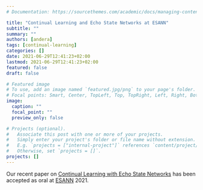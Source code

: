 ```yaml
---
# Documentation: https://sourcethemes.com/academic/docs/managing-content/

title: "Continual Learning and Echo State Networks at ESANN"
subtitle: ""
summary: ""
authors: [andera]
tags: [continual-learning]
categories: []
date: 2021-06-29T12:41:23+02:00
lastmod: 2021-06-29T12:41:23+02:00
featured: false
draft: false

# Featured image
# To use, add an image named `featured.jpg/png` to your page's folder.
# Focal points: Smart, Center, TopLeft, Top, TopRight, Left, Right, BottomLeft, Bottom, BottomRight.
image:
  caption: ""
  focal_point: ""
  preview_only: false

# Projects (optional).
#   Associate this post with one or more of your projects.
#   Simply enter your project's folder or file name without extension.
#   E.g. `projects = ["internal-project"]` references `content/project/deep-learning/index.md`.
#   Otherwise, set `projects = []`.
projects: []
---
```

Our recent paper on [Continual Learning with Echo State Networks](https://arxiv.org/abs/2105.07674) has been accepted as oral at [ESANN](https://www.esann.org/) 2021.  